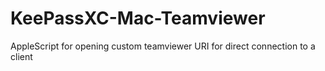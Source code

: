 # KeePassXC-Mac-Teamviewer
AppleScript for opening custom teamviewer URI for direct connection to a client
